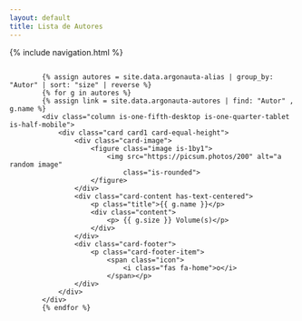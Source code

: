 ```yaml
---
layout: default
title: Lista de Autores
---
```

{% include navigation.html %}

<!-- cria cartões de autores distribuido por numero de volumes -->

<section class="section is-small">
<div class="container box">
<div class="columns is-multiline is-centered">


            {% assign autores = site.data.argonauta-alias | group_by: "Autor" | sort: "size" | reverse %}
            {% for g in autores %}
            {% assign link = site.data.argonauta-autores | find: "Autor" , g.name %}
            <div class="column is-one-fifth-desktop is-one-quarter-tablet is-half-mobile">
                <div class="card card1 card-equal-height">
                    <div class="card-image">
                        <figure class="image is-1by1">
                            <img src="https://picsum.photos/200" alt="a random image"
                                class="is-rounded">
                        </figure>
                    </div>
                    <div class="card-content has-text-centered">
                        <p class="title">{{ g.name }}</p>
                        <div class="content">
                            <p> {{ g.size }} Volume(s)</p>
                        </div>
                    </div>
                    <div class="card-footer">
                        <p class="card-footer-item">
                            <span class="icon">
                                <i class="fas fa-home">o</i>
                            </span></p>
                    </div>
                </div>
            </div>
            {% endfor %}
</div>
</div>
</section>
